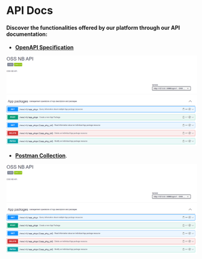 # API Docs

#### Discover the functionalities offered by our platform through our API documentation:

- [**OpenAPI Specification**](https://app.swaggerhub.com/apis/HenriqueCruz/oss-nb_api/1.0.0#/) 

![Example Image](./images/openapi.png)

- [**Postman Collection**](<insert link>).

![Example Image](./images/openapi.png)




